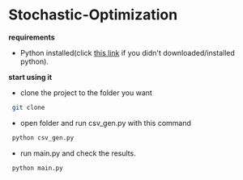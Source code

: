 # Stochastic-Optimization
**requirements**
- Python installed(click [this link](https://www.python.org/downloads/) if you didn't downloaded/installed python).

**start using it** 

 - clone the project to the folder you want
 ```bash
  git clone 
```
 - open folder and run csv_gen.py with this command
 ```bash
  python csv_gen.py 
``` 
- run main.py and check the results.
 ```bash
  python main.py 
``` 
